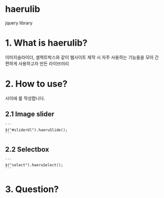 haerulib
=============
jquery library

# 1. What is haerulib?
이미지슬라이더, 셀렉트박스와 같이 웹사이트 제작 시 자주 사용하는 기능들을 모아 간편하게 사용하고자 만든 라이브러리

# 2. How to use?
<head></head> 사이에
<script type="text/javascript" src="http://175.207.13.239:55001/haerulib.js"></script>
<link rel="stylesheet" href="http://175.207.13.239:55001/haerulib.css">
를 작성합니다.

## 2.1 Image slider
    ```
    $("#sliderUl").haeruSlide();
    ```
    
## 2.2 Selectbox
    ```
    $("select").haeruSelect();
    ```
    
# 3. Question?
